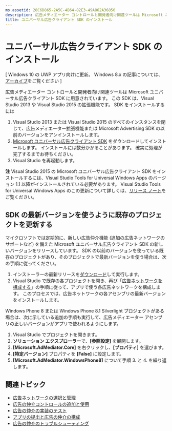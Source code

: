 ```yaml
---
ms.assetid: 28C6D865-2A5C-4B64-82E3-49A862A36850
description: 広告メディエーター コントロールと開発者向け関連ツールは Microsoft ユニバーサル広告クライアント SDK に用意されています。
title: ユニバーサル広告クライアント SDK のインストール
---
```


# ユニバーサル広告クライアント SDK のインストール

\[ Windows 10 の UWP アプリ向けに更新。 Windows 8.x の記事については、[アーカイブ](http://go.microsoft.com/fwlink/p/?linkid=619132)をご覧ください \]

広告メディエーター コントロールと開発者向け関連ツールは Microsoft ユニバーサル広告クライアント SDK に用意されています。 この SDK は、Visual Studio 2013 や Visual Studio 2015 の拡張機能です。 SDK をインストールするには

1.  Visual Studio 2013 または Visual Studio 2015 のすべてのインスタンスを閉じて、広告メディエーター拡張機能または Microsoft Advertising SDK の以前のバージョンをアンインストールします。
2.  [Microsoft ユニバーサル広告クライアント SDK](http://go.microsoft.com/fwlink/p/?LinkId=518026) をダウンロードしてインストールします。 インストールには数分かかることがあります。 確実に処理が完了するまでお待ちください。
3.  Visual Studio を再起動します。

**注** Visual Studio 2015 の Microsoft ユニバーサル広告クライアント SDK をインストールするには、Visual Studio Tools for Universal Windows Apps のバージョン 1.1 以降がインストールされている必要があります。 Visual Studio Tools for Universal Windows Apps のこの更新について詳しくは、[リリース ノート](http://go.microsoft.com/fwlink/?LinkID=624516)をご覧ください。

## SDK の最新バージョンを使うように既存のプロジェクトを更新する

マイクロソフトでは定期的に、新しい広告仲介機能 (追加の広告ネットワークのサポートなど) を備えた Microsoft ユニバーサル広告クライアント SDK の新しいバージョンをリリースしています。 SDK の以前のバージョンを使っている既存のプロジェクトがあり、そのプロジェクトで最新バージョンを使う場合は、次の手順に従ってください。

1.  インストーラーの最新リリースを[ダウンロード](http://go.microsoft.com/fwlink/p/?LinkId=518026)して実行します。
2.  Visual Studio で既存の各プロジェクトを開き、再び「[広告ネットワークを構成する](add-and-use-the-ad-mediator-control.md#configure-ad-networks)」の手順に従って、アプリで使う各広告ネットワークを構成します。 このプロセスでは、広告ネットワークの各アセンブリの最新バージョンをインストールします。

Windows Phone 8 または Windows Phone 8.1 Silverlight プロジェクトがある場合は、次に示している追加の手順も実行して、広告メディエーター アセンブリの正しいバージョンがアプリで使われるようにします。

1.  Visual Studio でプロジェクトを開きます。
2.  **ソリューション エクスプローラー**で、**[参照設定]** を展開します。
3.  **[Microsoft.AdMediator.Core]** を右クリックし、**[プロパティ]** を選びます。
4.  **[特定バージョン]** プロパティを **[False]** に設定します。
5.  **[Microsoft.AdMediator.WindowsPhone8]** について手順 3. と 4. を繰り返します。

## 関連トピック

* [広告ネットワークの選択と管理](select-and-manage-your-ad-networks.md)
* [広告の仲介コントロールの追加と使用](add-and-use-the-ad-mediator-control.md)
* [広告の仲介の実装のテスト](test-your-ad-mediation-implementation.md)
* [アプリの提出と広告の仲介の構成](submit-your-app-and-configure-ad-mediation.md)
* [広告の仲介のトラブルシューティング](troubleshoot-ad-mediation.md)
 

 





<!--HONumber=Mar16_HO1-->


